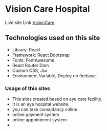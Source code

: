 # Vision Care Hospital

Live site Link [VisionCare](https://vision-care-hospital.web.app).

## Technologies used on this site

- Library: React
- Framework: React Bootstrap
- Fonts: FontAwesome
- React Router Dom
- Custom CSS, Jsx
- Environment Variable, Deploy on firebase.

### Usage of this sites

- This sites created based on eye care facility.
- It is an eye hospital website.
- you can take consultancy online.
- online payment system
- online appointment system
-
